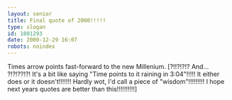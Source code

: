 ```yaml
---
layout: senior
title: Final quote of 2000!!!!!
type: slogan
id: 1801293
date: 2000-12-29 16:07
robots: noindex
---
```

Times arrow points fast-forward to the new Millenium. [?!!?!?!? And... ?!?!??!?! It's a bit like saying "Time points to it raining in 3:04"!!!!! It either does or it doesn't!!!!!!! Hardly wot, I'd call a piece of "wisdom"!!!!!!!!! I hope next years quotes are better than this!!!!!!!!!!]